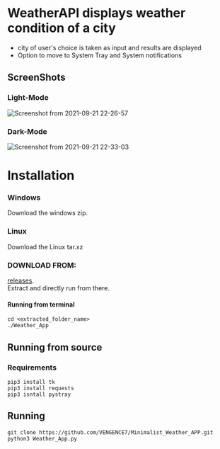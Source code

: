 # WeatherAPI displays weather condition of a city 
- city of user's choice is  taken as input and results are displayed
- Option to move to System Tray and System notifications 
 
 ## ScreenShots 
 
 ### Light-Mode
![Screenshot from 2021-09-21 22-26-57](https://user-images.githubusercontent.com/86911386/134214768-812a1457-e693-439c-90b3-85e2ebdf0c34.png)

### Dark-Mode
![Screenshot from 2021-09-21 22-33-03](https://user-images.githubusercontent.com/86911386/134215520-2f7e6a01-ec01-43f1-9a03-52147b304e8b.png)




# Installation 
### Windows
Download the windows zip.<br/>
### Linux
Download the Linux tar.xz 
<br/>
### DOWNLOAD FROM:
[releases](https://github.com/VENGENCE7/Minimalist_WeatherAPI/releases/tag/Weather_App). <br/>
Extract and directly run from there.
#### Running from terminal
```
cd <extracted_folder_name>
./Weather_App
```
## Running from source
### Requirements

```
pip3 install tk 
pip3 install requests
pip3 isntall pystray
```
## Running 
```
git clone https://github.com/VENGENCE7/Minimalist_Weather_APP.git
python3 Weather_App.py
```

          

